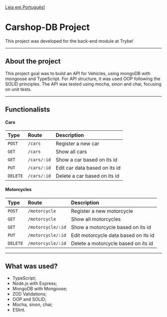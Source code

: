 [Leia em Português!](./README-Eng.md)

# Carshop-DB Project
This project was developed for the back-end module at Trybe!

---
## About the project
This project goal was to build an API for Vehicles, using mongoDB with mongoose and TypeScript.
For API structure, it was used OOP following the SOLID principles.
The API was tested using mocha, sinon and chai, focusing on unit tests.

---
## Functionalists

#### Cars

| Type   | Route       | Description                           |
| :---------- | :--------- | :---------------------------------- |
| `POST` | `/cars` | Register a new car |
| `GET` | `/cars` | Show all cars |
| `GET` | `/cars/:id` | Show a car based on its id |
| `PUT` | `/cars/:id` | Edit car data based on its id |
| `DELETE` | `/cars/:id` | Delete a car based on its id |

#### Motorcycles

| Type   | Route       | Description                           |
| :---------- | :--------- | :---------------------------------- |
| `POST` | `/motorcycle` | Register a new motorcycle |
| `GET` | `/motorcycle` | Show all motorcycles |
| `GET` | `/motorcycle/:id` | Show a motorcycle based on its id |
| `PUT` | `/motorcycle/:id` | Edit motorcycle data based on its id |
| `DELETE` | `/motorcycle/:id` | Delete a motorcycle based on its id |

---
## What was used?
 - TypeScript;
 - Node.js with Express;
 - MongoDB with Mongoose;
 - ZOD Validations;
 - OOP and SOLID;
 - Mocha, sinon, chai;
 - ESlint.
